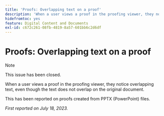 ```yaml
---
title: 'Proofs: Overlapping text on a proof'
description: 'When a user views a proof in the proofing viewer, they notice overlapping text, even though the text does not overlap on the original document. '
hidefromtoc: yes
feature: Digital Content and Documents
exl-id: c672c261-08fb-4819-8a57-601bb6c2d6df
---
```

# Proofs: Overlapping text on a proof

>[!NOTE]
>
>This issue has been closed.

When a user views a proof in the proofing viewer, they notice overlapping text, even though the text does not overlap on the original document. 

This has been reported on proofs created from PPTX (PowerPoint) files.

_First reported on July 18, 2023._
